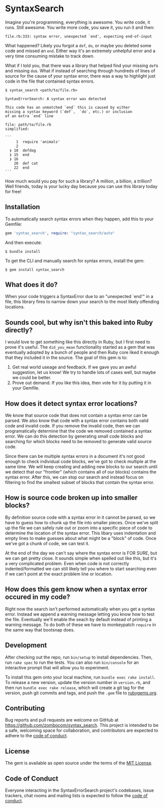 # SyntaxSearch

Imagine you're programming, everything is awesome. You write code, it runs. Still awesome. You write more code, you save it, you run it and then:

```
file.rb:333: syntax error, unexpected `end', expecting end-of-input
```

What happened? Likely you forgot a `def`, `do`, or maybe you deleted some code and missed an `end`. Either way it's an extremely unhelpful error and a very time consuming mistake to track down.

What if I told you, that there was a library that helped find your missing `def`s and missing `do`s. What if instead of searching through hundreds of lines of source for the cause of your syntax error, there was a way to highlight just code in the file that contained syntax errors.

    $ syntax_search <path/to/file.rb>

    SyntaxErrorSearch: A syntax error was detected

    This code has an unmatched `end` this is caused by either
    missing a syntax keyword (`def`,  `do`, etc.) or inclusion
    of an extra `end` line

    file: path/to/file.rb
    simplified:

    ```
         1  require 'animals'
         2
      ❯ 10  defdog
      ❯ 15  end
      ❯ 16
        20  def cat
        22  end
    ```

How much would you pay for such a library? A million, a billion, a trillion? Well friends, today is your lucky day because you can use this library today for free!

## Installation

To automatically search syntax errors when they happen, add this to your Gemfile:

```ruby
gem 'syntax_search', require: "syntax_search/auto"
```

And then execute:

    $ bundle install

To get the CLI and manually search for syntax errors, install the gem:

    $ gem install syntax_search

## What does it do?

When your code triggers a SyntaxError due to an "unexpected `end'" in a file, this library fires to narrow down your search to the most likely offending locations.

## Sounds cool, but why isn't this baked into Ruby directly?

I would love to get something like this directly in Ruby, but I first need to prove it's useful. The `did_you_mean` functionality started as a gem that was eventually adopted by a bunch of people and then Ruby core liked it enough that they included it in the source. The goal of this gem is to:

1. Get real world useage and feedback. If we gave you an awful suggestion, let us know! We try to handle lots of cases well, but maybe we could be better.
2. Prove out demand. If you like this idea, then vote for it by putting it in your Gemfile.

## How does it detect syntax error locations?

We know that source code that does not contain a syntax error can be parsed. We also know that code with a syntax error contains both valid code and invalid code. If you remove the invalid code, then we can programatically determine that the code we removed contained a syntax error. We can do this detection by generating small code blocks and searching for which blocks need to be removed to generate valid source code.

Since there can be multiple syntax errors in a document it's not good enough to check individual code blocks, we've got to check multiple at the same time. We will keep creating and adding new blocks to our search until we detect that our "frontier" (which contains all of our blocks) contains the syntax error. After this, we can stop our search and instead focus on filtering to find the smallest subset of blocks that contain the syntax error.

## How is source code broken up into smaller blocks?

By definition source code with a syntax error in it cannot be parsed, so we have to guess how to chunk up the file into smaller pieces. Once we've split up the file we can safely rule out or zoom into a specific piece of code to determine the location of the syntax error. This libary uses indentation and empty lines to make guesses about what might be a "block" of code. Once we've got a chunk of code, we can test it.

At the end of the day we can't say where the syntax error is FOR SURE, but we can get pretty close. It sounds simple when spelled out like this, but it's a very complicated problem. Even when code is not correctly indented/formatted we can still likely tell you where to start searching even if we can't point at the exact problem line or location.

## How does this gem know when a syntax error occured in my code?

Right now the search isn't performed automatically when you get a syntax error. Instead we append a warning message letting you know how to test the file. Eventually we'll enable the seach by default instead of printing a warning message. To do both of these we have to monkeypatch `require` in the same way that bootsnap does.

## Development

After checking out the repo, run `bin/setup` to install dependencies. Then, run `rake spec` to run the tests. You can also run `bin/console` for an interactive prompt that will allow you to experiment.

To install this gem onto your local machine, run `bundle exec rake install`. To release a new version, update the version number in `version.rb`, and then run `bundle exec rake release`, which will create a git tag for the version, push git commits and tags, and push the `.gem` file to [rubygems.org](https://rubygems.org).

## Contributing

Bug reports and pull requests are welcome on GitHub at https://github.com/zombocom/syntax_search. This project is intended to be a safe, welcoming space for collaboration, and contributors are expected to adhere to the [code of conduct](https://github.com/[USERNAME]/syntax_search/blob/master/CODE_OF_CONDUCT.md).


## License

The gem is available as open source under the terms of the [MIT License](https://opensource.org/licenses/MIT).

## Code of Conduct

Everyone interacting in the SyntaxErrorSearch project's codebases, issue trackers, chat rooms and mailing lists is expected to follow the [code of conduct](https://github.com/zombocom/syntax_search/blob/master/CODE_OF_CONDUCT.md).
